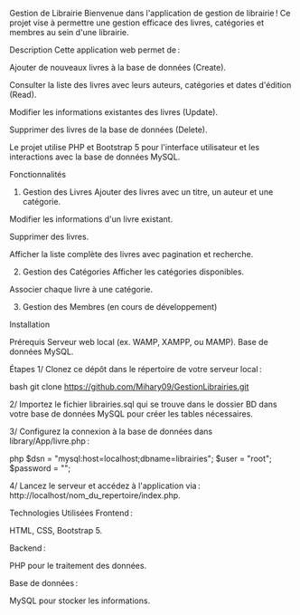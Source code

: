 Gestion de Librairie
Bienvenue dans l'application de gestion de librairie ! Ce projet vise à permettre une gestion efficace des livres, catégories et membres au sein d'une librairie.

Description
Cette application web permet de :

Ajouter de nouveaux livres à la base de données (Create).

Consulter la liste des livres avec leurs auteurs, catégories et dates d'édition (Read).

Modifier les informations existantes des livres (Update).

Supprimer des livres de la base de données (Delete).

Le projet utilise PHP et Bootstrap 5 pour l'interface utilisateur et les interactions avec la base de données MySQL.

Fonctionnalités
1. Gestion des Livres
Ajouter des livres avec un titre, un auteur et une catégorie.

Modifier les informations d'un livre existant.

Supprimer des livres.

Afficher la liste complète des livres avec pagination et recherche.

2. Gestion des Catégories
Afficher les catégories disponibles.

Associer chaque livre à une catégorie.

3. Gestion des Membres (en cours de développement)

Installation

Prérequis
Serveur web local (ex. WAMP, XAMPP, ou MAMP).
Base de données MySQL.

Étapes
1/ Clonez ce dépôt dans le répertoire de votre serveur local :

bash
git clone https://github.com/Mihary09/GestionLibrairies.git

2/ Importez le fichier librairies.sql qui se trouve dans le dossier BD dans votre base de données MySQL pour créer les tables nécessaires.

3/ Configurez la connexion à la base de données dans library/App/livre.php :

php
$dsn = "mysql:host=localhost;dbname=librairies";
$user = "root";
$password = "";

4/ Lancez le serveur et accédez à l'application via : http://localhost/nom_du_repertoire/index.php.

Technologies Utilisées
Frontend :

HTML, CSS, Bootstrap 5.

Backend :

PHP pour le traitement des données.

Base de données :

MySQL pour stocker les informations.
